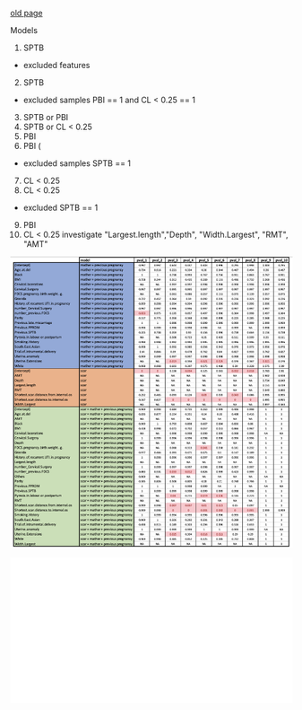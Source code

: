[old page](old.md)

Models
1. SPTB
- excluded features 
2. SPTB
- excluded samples PBI == 1 and CL < 0.25 == 1 					
3. SPTB  or PBI						
4. SPTB or CL < 0.25						
5. PBI						
6. PBI (
- excluded samples SPTB == 1
7. CL < 0.25						
8. CL < 0.25 
- excluded SPTB == 1
9. PBI 					
10. CL < 0.25 investigate "Largest.length","Depth", "Width.Largest", "RMT", "AMT"	


![Image](./data/multiparam_glm.png)

![Image](./data/one_param_tests.png)


